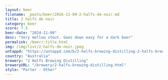 ```yaml
---
layout: beer
filename: _posts/beer/2016-11-09-2-halfs-de-noir.md
title: 2 halfs de noir
category: beer
score: 7.5
beer-date: "2024-11-09"
desc: "Very mellow stout. Goes down easy for a dark beer"
permalink: /beer/:title.html
img: /img/list/2-halfs-de-noir.jpeg
untappd: "https://untappd.com/b/2-halfs-brewing-distilling-2-halfs-brewing-distilling-de-noir/5814500"
country: "Australia"
brewery: "2 Halfs Brewing Distilling"
breweryURL: "/brewery/2-halfs-brewing-distilling.html"
style: "Porter - Other"
---
```

